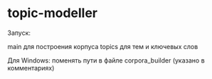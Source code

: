 # topic-modeller

Запуск:

main для построения корпуса
topics для тем и ключевых слов

Для Windows: поменять пути в файле corpora_builder (указано в комментариях)
